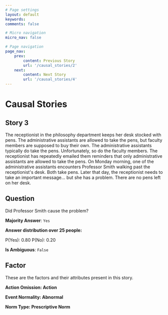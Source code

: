 ```yaml
---
# Page settings
layout: default
keywords:
comments: false

# Micro navigation
micro_nav: false

# Page navigation
page_nav:
    prev:
        content: Previous Story
        url: '/causal_stories/2'
    next:
        content: Next Story
        url: '/causal_stories/4'
---
```

# Causal Stories

## Story 3

<div class='text-hightlight'>
The receptionist in the philosophy department keeps her desk stocked with pens. The administrative assistants are allowed to take the pens, but faculty members are supposed to buy their own. The administrative assistants typically do take the pens. Unfortunately, so do the faculty members. The receptionist has repeatedly emailed them reminders that only administrative assistants are allowed to take the pens. On Monday morning, one of the administrative assistants encounters Professor Smith walking past the receptionist's desk. Both take pens. Later that day, the receptionist needs to take an important message... but she has a problem. There are no pens left on her desk.
</div>

## Question

<p>
<div class='text-hightlight'>Did Professor Smith cause the problem?</div>
</p>

**Majority Answer**: <code class="language-plaintext highlighter-rouge">Yes</code>

**Answer distribution over 25 people:**

<div class="container">
<div class="row">
<div class="col-md-7">
    <div class="slider-container">
        <div class="slider">
            <div class="slider-value" id="sliderValue"></div>
        </div>
        <div class="slider-labels">
            <span id="yesLabel">P(Yes): 0.80</span>
            <span id="noLabel">P(No): 0.20</span>
        </div>
    </div>
</div>
</div>
</div>

**Is Ambiguous**:  <code class="language-plaintext highlighter-rouge">False</code> <!-- False -->

## Factor

These are the factors and their attributes present in this story.


<div class="callout callout--info">
    <p><strong>Action Omission: Action</strong></p>
</div>

<div class="callout callout--info">
    <p><strong>Event Normality: Abnormal</strong></p>
</div>

<div class="callout callout--info">
    <p><strong>Norm Type: Prescriptive Norm</strong></p>
</div>
